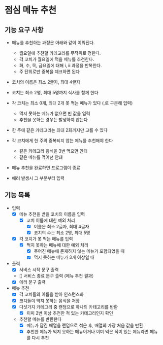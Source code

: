# 점심 메뉴 추천

## 기능 요구 사항

- 메뉴를 추천하는 과정은 아래와 같이 이뤄진다.

  - 월요일에 추천할 카테고리를 무작위로 정한다.
  - 각 코치가 월요일에 먹을 메뉴를 추천한다.
  - 화, 수, 목, 금요일에 대해 i, ii 과정을 반복한다.
  - 주 단위로만 중복을 체크하면 된다

- 코치의 이름은 최소 2글자, 최대 4글자
- 코치는 최소 2명, 최대 5명까지 식사를 함께 한다
- 각 코치는 최소 0개, 최대 2개 못 먹는 메뉴가 있다 (,로 구분해 입력)
  - 먹지 못하는 메뉴가 없으면 빈 값을 입력
  - 추천을 못하는 경우는 발생하지 않는다
- 한 주에 같은 카테고리는 최대 2회까지만 고를 수 있다
- 각 코치에게 한 주의 중복되지 않는 메뉴를 추천해야 한다
  - 같은 카테고리 음식을 3번 먹으면 안돼
  - 같은 메뉴를 먹어선 안돼
- 메뉴 추천을 완료하면 프로그램이 종료
- 에러 발생시 그 부분부터 입력

## 기능 목록

- 입력
  - [x] 메뉴 추천을 받을 코치의 이름을 입력
    - [x] 코치 이름에 대한 예외 처리
      - [x] 이름은 최소 2글자, 최대 4글자
      - [x] 코치의 수는 최소 2명, 최대 5명
  - [x] 각 코치가 못 먹는 메뉴를 입력
    - [x] 먹지 못하는 메뉴에 대한 예외 처리
      - [x] 주어진 메뉴에 존재하지 않는 메뉴가 포함되었을 때
      - [x] 먹지 못하는 메뉴가 3개 이상일 때
- 출력
  - [x] 서비스 시작 문구 출력
  - [] 서비스 종료 문구 출력 (메뉴 추천 결과)
  - [x] 에러 문구 출력
- 메뉴 추천
  - [x] 각 코치들의 이름을 받아 인스턴스화
  - [x] 코치들이 먹지 못하는 음식을 저장
  - [x] 다섯가지 카테고리 중 랜덤으로 하나의 카테고리를 반환
    - [x] 이미 2번 이상 추천한 적 있는 카테고리인지 확인
  - 추천할 메뉴를 반환한다
    - [x] 메뉴가 담긴 배열을 랜덤으로 섞은 후, 배열의 가장 처음 값을 반환
    - [x] 추천한 메뉴가 먹지 못하는 메뉴이거나 이미 먹은 적이 있는 메뉴라면 메뉴를 다시 추천
